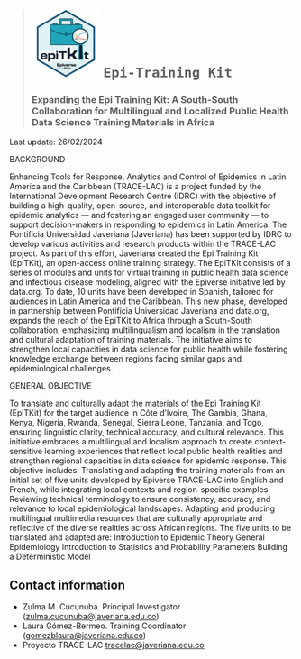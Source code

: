 
<!-- README.md is generated from README.Rmd. Please edit that file -->

> # <img src="./img/LogoEpiTKit.jpg" width="120" /> `Epi-Training Kit`
>
> ### **Expanding the Epi Training Kit: A South-South Collaboration for Multilingual and Localized Public Health Data Science Training Materials in Africa**

Last update: 26/02/2024

BACKGROUND

Enhancing Tools for Response, Analytics and Control of Epidemics in Latin America and the Caribbean (TRACE-LAC) is a project funded by the International Development Research Centre (IDRC) with the objective of building a high-quality, open-source, and interoperable data toolkit for epidemic analytics — and fostering an engaged user community — to support decision-makers in responding to epidemics in Latin America.
The Pontificia Universidad Javeriana (Javeriana) has been supported by IDRC to develop various activities and research products within the TRACE-LAC project. As part of this effort, Javeriana created the Epi Training Kit (EpiTKit), an open-access online training strategy.
The EpiTKit consists of a series of modules and units for virtual training in public health data science and infectious disease modeling, aligned with the Epiverse initiative led by data.org. To date, 10 units have been developed in Spanish, tailored for audiences in Latin America and the Caribbean.
This new phase, developed in partnership between Pontificia Universidad Javeriana and data.org, expands the reach of the EpiTKit to Africa through a South-South collaboration, emphasizing multilingualism and localism in the translation and cultural adaptation of training materials.  The initiative aims to strengthen local capacities in data science for public health while fostering knowledge exchange between regions facing similar gaps and epidemiological challenges.

GENERAL OBJECTIVE

To translate and culturally adapt the materials of the Epi Training Kit (EpiTKit) for the target audience in  Côte d’Ivoire, The Gambia, Ghana, Kenya, Nigeria, Rwanda, Senegal, Sierra Leone, Tanzania, and Togo, ensuring linguistic clarity, technical accuracy, and cultural relevance. This initiative embraces a multilingual and localism approach to create context-sensitive learning experiences that reflect local public health realities and strengthen regional capacities in data science for epidemic response.
This objective includes:
Translating and adapting the training materials from an initial set of five units developed by Epiverse TRACE-LAC into English and French, while integrating local contexts and region-specific examples.
Reviewing technical terminology to ensure consistency, accuracy, and relevance to local epidemiological landscapes.
Adapting and producing multilingual multimedia resources that are culturally appropriate and reflective of the diverse realities across African regions.
The five units to be translated and adapted are:
Introduction to Epidemic Theory
General Epidemiology
Introduction to Statistics and Probability
Parameters
Building a Deterministic Model


## **Contact information**

- Zulma M. Cucunubá. Principal Investigator
  (zulma.cucunuba@javeriana.edu.co)
- Laura Gómez-Bermeo. Training Coordinator
  (gomezblaura@javeriana.edu.co)
- Proyecto TRACE-LAC tracelac@javeriana.edu.co
